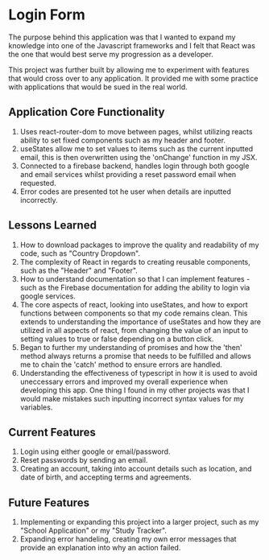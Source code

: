 # Login Form

The purpose behind this application was that I wanted to expand my knowledge into one of the Javascript frameworks and I felt that React was the one that would best serve my progression as a developer.

This project was further built by allowing me to experiment with features that would cross over to any application. It provided me with some practice with applications that would be sued in the real world.

## Application Core Functionality

1. Uses react-router-dom to move between pages, whilst utilizing reacts ability to set fixed components such as my header and footer.
2. useStates allow me to set values to items such as the current inputted email, this is then overwritten using the 'onChange' function in my JSX.
3. Connected to a firebase backend, handles login through both google and email services whilst providing a reset password email when requested.
4. Error codes are presented tot he user when details are inputted incorrectly.

## Lessons Learned

1. How to download packages to improve the quality and readability of my code, such as "Country Dropdown".
2. The complexity of React in regards to creating reusable components, such as the "Header" and "Footer".
3. How to understand documentation so that I can implement features - such as the Firebase documentation for adding the ability to login via google services.
4. The core aspects of react, looking into useStates, and how to export functions between components so that my code remains clean. This extends to understanding the importance of useStates and how they are utilized in all aspects of react, from changing the value of an input to setting values to true or false depending on a button click.
5. Began to further my understanding of promises and how the 'then' method always returns a promise that needs to be fulfilled and allows me to chain the 'catch' method to ensure errors are handled.
6. Understanding the effectiveness of typescript in how it is used to avoid uneccessary errors and improved my overall experience when developing this app. One thing I found in my other projects was that I would make mistakes such inputting incorrect syntax values for my variables.

## Current Features

1. Login using either google or email/password.
2. Reset passwords by sending an email.
3. Creating an account, taking into account details such as location, and date of birth, and accepting terms and agreements.

## Future Features

1. Implementing or expanding this project into a larger project, such as my "School Application" or my "Study Tracker".
2. Expanding error handeling, creating my own error messages that provide an explanation into why an action failed.
